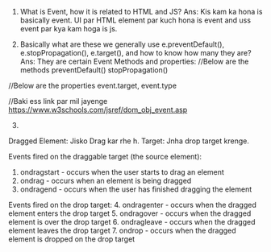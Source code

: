 1. What is Event, how it is related to HTML and JS?
Ans: Kis kam ka hona is basically event. UI par HTML element par kuch hona is event and
uss event par kya kam hoga is js.

2. Basically what are these we generally use e.preventDefault(), e.stopPropagation(), e.target(), and how to know how many they are?
Ans: 
They are certain Event Methods and properties:
//Below are the methods
preventDefault()
stopPropagation()

//Below are the properties
event.target,
event.type

//Baki ess link par mil jayenge
https://www.w3schools.com/jsref/dom_obj_event.asp

3. 
Dragged Element: Jisko Drag kar rhe h.
Target: Jnha drop target krenge.

Events fired on the draggable target (the source element):
1. ondragstart - occurs when the user starts to drag an element
2. ondrag - occurs when an element is being dragged
3. ondragend - occurs when the user has finished dragging the element

Events fired on the drop target:
4. ondragenter - occurs when the dragged element enters the drop target
5. ondragover - occurs when the dragged element is over the drop target
6. ondragleave - occurs when the dragged element leaves the drop target
7. ondrop - occurs when the dragged element is dropped on the drop target

